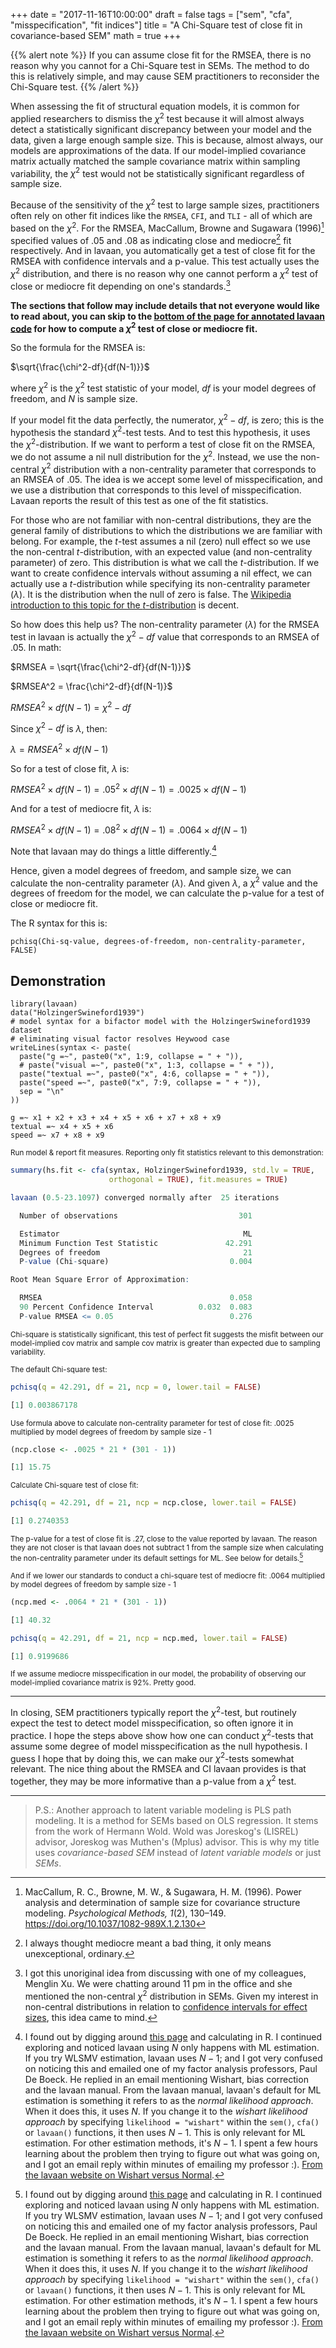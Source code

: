 +++
date = "2017-11-16T10:00:00"
draft = false
tags = ["sem", "cfa", "misspecification", "fit indices"]
title = "A Chi-Square test of close fit in covariance-based SEM"
math = true
+++

{{% alert note %}}
If you can assume close fit for the RMSEA, there is no reason why you cannot for a Chi-Square test in SEMs. The method to do this is relatively simple, and may cause SEM practitioners to reconsider the Chi-Square test.
{{% /alert %}}

When assessing the fit of structural equation models, it is common for applied researchers to dismiss the $\chi^2$ test because it will almost always detect a statistically significant discrepancy between your model and the data, given a large enough sample size. This is because, almost always, our models are approximations of the data. If our model-implied covariance matrix actually matched the sample covariance matrix within sampling variability, the $\chi^2$ test would not be statistically significant regardless of sample size.

Because of the sensitivity of the $\chi^2$ test to large sample sizes, practitioners often rely on other fit indices like the `RMSEA`, `CFI`, and `TLI` - all of which are based on the $\chi^2$. For the RMSEA, MacCallum, Browne and Sugawara (1996)[^1] specified values of .05 and .08 as indicating close and mediocre[^2] fit respectively. And in lavaan, you automatically get a test of close fit for the RMSEA with confidence intervals and a p-value. This test actually uses the $\chi^2$ distribution, and there is no reason why one cannot perform a $\chi^2$ test of close or mediocre fit depending on one's standards.[^3]

**The sections that follow may include details that not everyone would like to read about, you can skip to the [bottom of the page for annotated lavaan code](#lavaan) for how to compute a $\chi^2$ test of close or mediocre fit.**

So the formula for the RMSEA is:

$\sqrt{\frac{\chi^2-df}{df(N-1)}}$

where $\chi^2$ is the $\chi^2$ test statistic of your model, $df$ is your model degrees of freedom, and $N$ is sample size.

If your model fit the data perfectly, the numerator, $\chi^2-df$, is zero; this is the hypothesis the standard $\chi^2$-test tests. And to test this hypothesis, it uses the $\chi^2$-distribution. If we want to perform a test of close fit on the RMSEA, we do not assume a nil null distribution for the $\chi^2$. Instead, we use the non-central $\chi^2$ distribution with a non-centrality parameter that corresponds to an RMSEA of .05. The idea is we accept some level of misspecification, and we use a distribution that corresponds to this level of misspecification. Lavaan reports the result of this test as one of the fit statistics.

For those who are not familiar with non-central distributions, they are the general family of distributions to which the distributions we are familiar with belong. For example, the $t$-test assumes a nil (zero) null effect so we use the non-central $t$-distribution, with an expected value (and non-centrality parameter) of zero. This distribution is what we call the $t$-distribution. If we want to create confidence intervals without assuming a nil effect, we can actually use a $t$-distribution while specifying its non-centrality parameter $(\lambda)$. It is the distribution when the null of zero is false. The [Wikipedia introduction to this topic for the $t$-distribution](https://en.wikipedia.org/wiki/Noncentral_t-distribution) is decent.

So how does this help us? The non-centrality parameter $(\lambda)$ for the RMSEA test in lavaan is actually the $\chi^2-df$ value that corresponds to an RMSEA of .05. In math:

$RMSEA = \sqrt{\frac{\chi^2-df}{df(N-1)}}$

$RMSEA^2 = \frac{\chi^2-df}{df(N-1)}$

$RMSEA^2 \times df(N-1) = \chi^2-df$

Since $\chi^2-df$ is $\lambda$, then:

$\lambda = RMSEA^2 \times df(N-1)$

So for a test of close fit, $\lambda$ is:

$RMSEA^2 \times df(N-1) = .05^2 \times df(N-1) = .0025 \times df(N-1)$

And for a test of mediocre fit, $\lambda$ is:

$RMSEA^2 \times df(N-1) = .08^2 \times df(N-1) = .0064 \times df(N-1)$

Note that lavaan may do things a little differently.[^4]

Hence, given a model degrees of freedom, and sample size, we can calculate the non-centrality parameter $(\lambda)$. And given $\lambda$, a $\chi^2$ value and the degrees of freedom for the model, we can calculate the p-value for a test of close or mediocre fit.

The R syntax for this is:

```{r}
pchisq(Chi-sq-value, degrees-of-freedom, non-centrality-parameter, FALSE)
```

<div id="lavaan">

## Demonstration

```{r}
library(lavaan)
data("HolzingerSwineford1939")
# model syntax for a bifactor model with the HolzingerSwineford1939 dataset
# eliminating visual factor resolves Heywood case
writeLines(syntax <- paste(
  paste("g =~", paste0("x", 1:9, collapse = " + ")),
  # paste("visual =~", paste0("x", 1:3, collapse = " + ")),
  paste("textual =~", paste0("x", 4:6, collapse = " + ")),
  paste("speed =~", paste0("x", 7:9, collapse = " + ")),
  sep = "\n"
))

g =~ x1 + x2 + x3 + x4 + x5 + x6 + x7 + x8 + x9
textual =~ x4 + x5 + x6
speed =~ x7 + x8 + x9
```

<sub>Run model & report fit measures. Reporting only fit statistics relevant to this demonstration:

```r
summary(hs.fit <- cfa(syntax, HolzingerSwineford1939, std.lv = TRUE,
                      orthogonal = TRUE), fit.measures = TRUE)

lavaan (0.5-23.1097) converged normally after  25 iterations

  Number of observations                           301

  Estimator                                         ML
  Minimum Function Test Statistic               42.291
  Degrees of freedom                                21
  P-value (Chi-square)                           0.004

Root Mean Square Error of Approximation:

  RMSEA                                          0.058
  90 Percent Confidence Interval          0.032  0.083
  P-value RMSEA <= 0.05                          0.276
```
<sub>Chi-square is statistically significant, this test of perfect fit suggests
the misfit between our model-implied cov matrix and sample cov matrix is
greater than expected due to sampling variability.

<sub>The default Chi-square test:
```r
pchisq(q = 42.291, df = 21, ncp = 0, lower.tail = FALSE)

[1] 0.003867178
```

<sub>Use formula above to calculate non-centrality parameter for test of close fit: .0025 multiplied by model degrees of freedom by sample size - 1

```r
(ncp.close <- .0025 * 21 * (301 - 1))

[1] 15.75
```

<sub>Calculate Chi-square test of close fit:

```r
pchisq(q = 42.291, df = 21, ncp = ncp.close, lower.tail = FALSE)

[1] 0.2740353
```

<sub>The p-value for a test of close fit is .27, close to the value reported by lavaan. The reason they are not closer is that lavaan does not subtract 1 from the sample size when calculating the non-centrality parameter under its default settings for ML. See below for details.[^4]

<sub>And if we lower our standards to conduct a chi-square test of mediocre fit: .0064 multiplied by model degrees of freedom by sample size - 1

```r
(ncp.med <- .0064 * 21 * (301 - 1))

[1] 40.32

pchisq(q = 42.291, df = 21, ncp = ncp.med, lower.tail = FALSE)

[1] 0.9199686

```
<sub>If we assume mediocre misspecification in our model, the probability of observing our model-implied covariance matrix is 92%. Pretty good.

---

In closing, SEM practitioners typically report the $\chi^2$-test, but routinely expect the test to detect model misspecification, so often ignore it in practice. I hope the steps above show how one can conduct $\chi^2$-tests that assume some degree of model misspecification as the null hypothesis. I guess I hope that by doing this, we can make our $\chi^2$-tests somewhat relevant. The nice thing about the RMSEA and CI lavaan provides is that together, they may be more informative than a p-value from a $\chi^2$ test.

---

> P.S.: Another approach to latent variable modeling is PLS path modeling. It is a method for SEMs based on OLS regression. It stems from the work of Hermann Wold. Wold was Joreskog's (LISREL) advisor, Joreskog was Muthen's (Mplus) advisor. This is why my title uses _covariance-based SEM_ instead of _latent variable models_ or just _SEMs_.

[^1]: MacCallum, R. C., Browne, M. W., & Sugawara, H. M. (1996). Power analysis and determination of sample size for covariance structure modeling. _Psychological Methods, 1_(2), 130–149. https://doi.org/10.1037/1082-989X.1.2.130
[^2]: I always thought mediocre meant a bad thing, it only means unexceptional, ordinary.
[^3]: I got this unoriginal idea from discussing with one of my colleagues, Menglin Xu. We were chatting around 11 pm in the office and she mentioned the non-central $\chi^2$ distribution in SEMs. Given my interest in non-central distributions in relation to [confidence intervals for effect sizes](https://effect-size-calculator.herokuapp.com/), this idea came to mind.
[^4]: I found out by digging around [this page](https://github.com/cran/lavaan/blob/d7bdae575dd78d5ac518e30f84ccfb57023819af/R/lav_fit_measures.R) and calculating in R. I continued exploring and noticed lavaan using $N$ only happens with ML estimation. If you try WLSMV estimation, lavaan uses $N-1$; and I got very confused on noticing this and emailed one of my factor analysis professors, Paul De Boeck. He replied in an email mentioning Wishart, bias correction and the lavaan manual. From the lavaan manual, lavaan's default for ML estimation is something it refers to as the _normal likelihood approach_. When it does this, it uses $N$. If you change it to the _wishart likelihood approach_ by specifying `likelihood = "wishart"` within the `sem()`, `cfa()` or `lavaan()` functions, it then uses $N-1$. This is only relevant for ML estimation. For other estimation methods, it's $N-1$. I spent a few hours learning about the problem then trying to figure out what was going on, and I got an email reply within minutes of emailing my professor :). [From the lavaan website on Wishart versus Normal](http://lavaan.ugent.be/tutorial/est.html).
